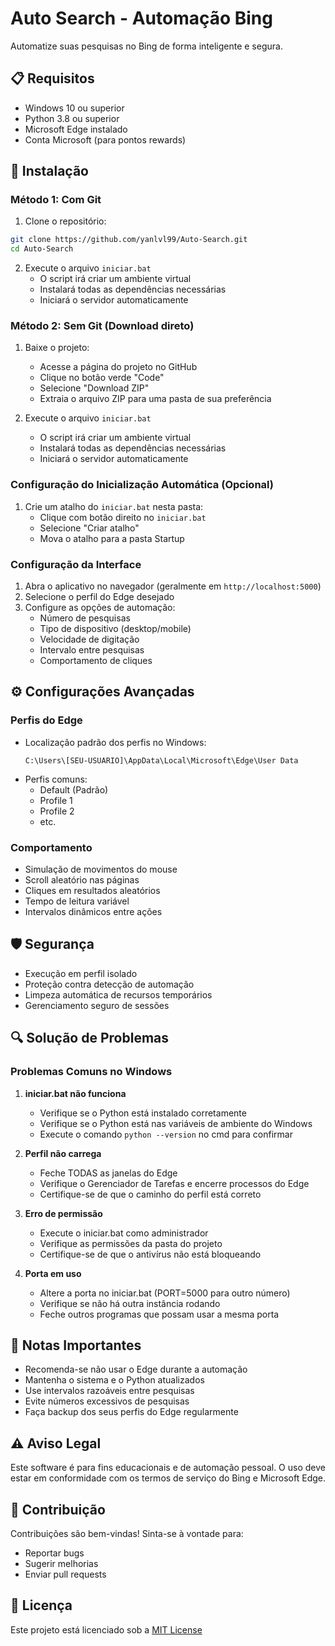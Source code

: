 # Auto Search - Automação Bing

Automatize suas pesquisas no Bing de forma inteligente e segura.

## 📋 Requisitos

- Windows 10 ou superior
- Python 3.8 ou superior
- Microsoft Edge instalado
- Conta Microsoft (para pontos rewards)

## 🚀 Instalação

### Método 1: Com Git

1. Clone o repositório:
```bash
git clone https://github.com/yanlvl99/Auto-Search.git
cd Auto-Search
```

2. Execute o arquivo `iniciar.bat`
   - O script irá criar um ambiente virtual
   - Instalará todas as dependências necessárias
   - Iniciará o servidor automaticamente

### Método 2: Sem Git (Download direto)

1. Baixe o projeto:
   - Acesse a página do projeto no GitHub
   - Clique no botão verde "Code"
   - Selecione "Download ZIP"
   - Extraia o arquivo ZIP para uma pasta de sua preferência

2. Execute o arquivo `iniciar.bat`
   - O script irá criar um ambiente virtual
   - Instalará todas as dependências necessárias
   - Iniciará o servidor automaticamente

### Configuração do Inicialização Automática (Opcional)

1. Crie um atalho do `iniciar.bat` nesta pasta:
   - Clique com botão direito no `iniciar.bat`
   - Selecione "Criar atalho"
   - Mova o atalho para a pasta Startup

### Configuração da Interface
1. Abra o aplicativo no navegador (geralmente em `http://localhost:5000`)
2. Selecione o perfil do Edge desejado
3. Configure as opções de automação:
   - Número de pesquisas
   - Tipo de dispositivo (desktop/mobile)
   - Velocidade de digitação
   - Intervalo entre pesquisas
   - Comportamento de cliques

## ⚙️ Configurações Avançadas

### Perfis do Edge
- Localização padrão dos perfis no Windows:
  ```
  C:\Users\[SEU-USUARIO]\AppData\Local\Microsoft\Edge\User Data
  ```
- Perfis comuns:
  - Default (Padrão)
  - Profile 1
  - Profile 2
  - etc.

### Comportamento
- Simulação de movimentos do mouse
- Scroll aleatório nas páginas
- Cliques em resultados aleatórios
- Tempo de leitura variável
- Intervalos dinâmicos entre ações

## 🛡️ Segurança
- Execução em perfil isolado
- Proteção contra detecção de automação
- Limpeza automática de recursos temporários
- Gerenciamento seguro de sessões

## 🔍 Solução de Problemas

### Problemas Comuns no Windows

1. **iniciar.bat não funciona**
   - Verifique se o Python está instalado corretamente
   - Verifique se o Python está nas variáveis de ambiente do Windows
   - Execute o comando `python --version` no cmd para confirmar

2. **Perfil não carrega**
   - Feche TODAS as janelas do Edge
   - Verifique o Gerenciador de Tarefas e encerre processos do Edge
   - Certifique-se de que o caminho do perfil está correto

3. **Erro de permissão**
   - Execute o iniciar.bat como administrador
   - Verifique as permissões da pasta do projeto
   - Certifique-se de que o antivírus não está bloqueando

4. **Porta em uso**
   - Altere a porta no iniciar.bat (PORT=5000 para outro número)
   - Verifique se não há outra instância rodando
   - Feche outros programas que possam usar a mesma porta

## 📝 Notas Importantes
- Recomenda-se não usar o Edge durante a automação
- Mantenha o sistema e o Python atualizados
- Use intervalos razoáveis entre pesquisas
- Evite números excessivos de pesquisas
- Faça backup dos seus perfis do Edge regularmente

## ⚠️ Aviso Legal
Este software é para fins educacionais e de automação pessoal. O uso deve estar em conformidade com os termos de serviço do Bing e Microsoft Edge.

## 🤝 Contribuição
Contribuições são bem-vindas! Sinta-se à vontade para:
- Reportar bugs
- Sugerir melhorias
- Enviar pull requests

## 📄 Licença
Este projeto está licenciado sob a [MIT License](LICENSE) 